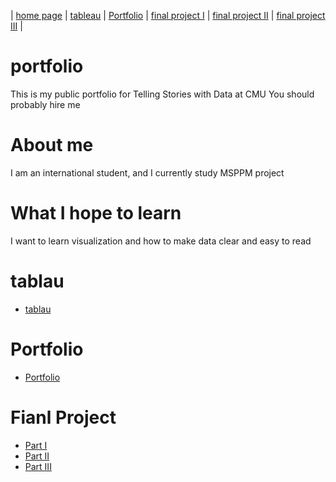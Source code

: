 
| [home page](https://litongwang666.github.io/Nice-data/) | [tableau](/portfolio-main/data.md) | [Portfolio](/portfolio-main/README.md) | [final project I](/final-main/README1.md) | [final project II](/final-main/README2.md) | [final project III](/final-main/README3.md) |

# portfolio
This is my  public portfolio for Telling Stories with Data at CMU
You should probably hire me
# About me
I am an international student, and I currently study MSPPM project 
# What I hope to learn
I want to learn visualization and how to make data clear and easy to read
# tablau
* [tablau](/portfolio-main/data.md)
# Portfolio
* [Portfolio](/portfolio-main/README.md)

# Fianl Project
* [Part I](/final-main/README1.md)
* [Part II](/final-main/README2.md)
* [Part III](/final-main/README3.md)